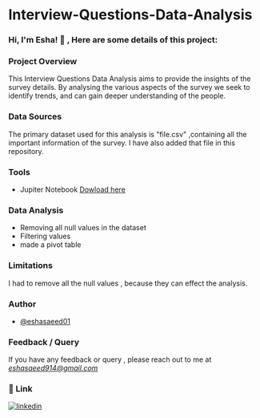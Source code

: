 # Interview-Questions-Data-Analysis


### Hi, I'm Esha! 👋 , Here are some details of this project:


### Project Overview
This Interview Questions Data Analysis aims to provide the insights of the survey details. By analysing the various aspects of the survey we seek to identify trends, and can gain deeper understanding of the people.

### Data Sources
The primary dataset used for this analysis is "file.csv" ,containing all the important information of the survey. I have also added that file in this repository.

### Tools
- Jupiter Notebook [Dowload here](https://jupyter.org/)

### Data Analysis
- Removing all null values in the dataset
- Filtering values
- made a pivot table

### Limitations
I had to remove all the null values , because they can effect the analysis.

### Author
- [@eshasaeed01](https://github.com/eshasaeed01)

### Feedback / Query

If you have any feedback or query , please reach out to me at *eshasaeed914@gmail.com*

### 🔗 Link

[![linkedin](https://img.shields.io/badge/linkedin-0A66C2?style=for-the-badge&logo=linkedin&logoColor=white)](https://www.linkedin.com/in/eshasaeed/)

